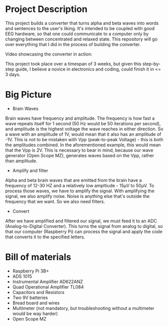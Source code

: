 # Project Description
This project builds a converter that turns alpha and beta waves into words and sentences to the user's liking. It's intended to be coupled with good EEG hardware, so that one could communicate to a computer only by changing between concentrated and relaxed state. This repository will go over everything that I did in the process of building the converter.

Video showcasing the converter in action:

This project took place over a timespan of 3 weeks, but given this step-by-step guide, I believe a novice in electronics and coding, could finish it in <= 3 days.

# Big Picture

* Brain Waves

Brain waves have frequency and amplitude. The frequency is how fast a wave repeats itself for 1 second (50 Hz would be 50 iterations per second), and amplitude is the highest voltage the wave reaches in either direction. So a wave with an amplitude of 1V, would mean that it also has an amplitude of -1V. This is not to be mistaken with Vpp (peak-to-peak Voltage) - this is both the amplitudes combined. In the aforementioned example, this would mean that the Vpp is 2V. This is necessary to bear in mind, because our wave generator (Open Scope MZ), generates waves based on the Vpp, rather than amplitude.

* Amplify and filter

Alpha and beta brain waves that are emitted from the brain have a frequency of 12-30 HZ and a relatively low ampltiude - 15µV to 50µV. To process those waves, we have to amplify the signal. With amplifying the signal, we also amplify noise. Noise is anything else that's outside the frequency that we want. So we also need filters.

* Convert

After we have amplified and filtered our signal, we must feed it to an ADC (Analog-to-Digital Converter). This  turns the signal from analog to digital, so that our computer (Raspberry Pi) can process the signal and apply the code that converts it to the specified letters.

# Bill of materials
* Raspberry Pi 3B+
* ADS 1015
* Instrumental Amplifier AD622ANZ
* Quad Operational Amplifier TL084
* Capacitors and Resistors
* Two 9V batteries
* Bread board and wires
* Multimeter (not mandatory, but troubleshooting without a multimeter would be way harder)
* Open Scope MZ
